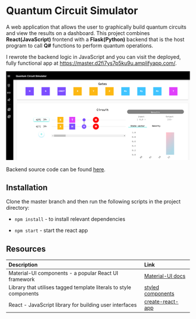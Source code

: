 # Quantum Circuit Simulator

A web application that allows the user to graphically build quantum circuits and view the results on a dashboard. This project combines **React(JavaScript)** frontend with a **Flask(Python)** backend that is the host program to call **Q#** functions to perform quantum operations.

I rewrote the backend logic in JavaScript and you can visit the deployed, fully functional app at https://master.d2fi7ys7p5ku9u.amplifyapp.com/.

![app](src/app.png)

Backend source code can be found [here](https://github.com/XandraV/quantum-python-backend/).

## Installation

Clone the master branch and then run the following scripts in the project directory:

- `npm install` - to install relevant dependencies

- `npm start` - start the react app


## Resources

| Description                                                        | Link                                                                      |
| :----------------------------------------------------------------- | :------------------------------------------------------------------------ |
| Material-UI components - a popular React UI framework              | [Material-UI docs](https://material-ui.com/getting-started/installation/) |
| Library that utilises tagged template literals to style components | [styled components](https://styled-components.com/)                       |
| React - JavaScript library for building user interfaces            | [create-react-app](https://github.com/facebook/create-react-app)          |